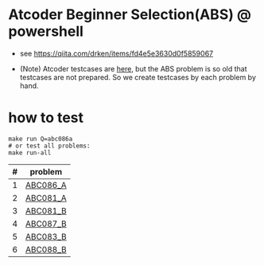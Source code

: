 # Atcoder Beginner Selection(ABS) @ powershell

+ see https://qiita.com/drken/items/fd4e5e3630d0f5859067

+ (Note) Atcoder testcases are [here](https://www.dropbox.com/sh/nx3tnilzqz7df8a/AAAYlTq2tiEHl5hsESw6-yfLa?dl=0), but the ABS problem is so old that testcases are not prepared. So we create testcases by each problem by hand.

# how to test

```
make run Q=abc086a
# or test all problems:
make run-all
```


|#|problem|
|---|---|
|1|[ABC086_A](https://atcoder.jp/contests/abc086/tasks/abc086_a)|
|2|[ABC081_A](https://atcoder.jp/contests/abs/tasks/abc081_a)|
|3|[ABC081_B](https://atcoder.jp/contests/abc081/tasks/abc081_b)|
|4|[ABC087_B](https://atcoder.jp/contests/abc087/tasks/abc087_b)|
|5|[ABC083_B](https://atcoder.jp/contests/abc083/tasks/abc083_b)|
|6|[ABC088_B](https://atcoder.jp/contests/abc088/tasks/abc088_b)|
